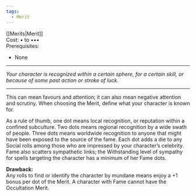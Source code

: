```yaml
---
tags:
  - Merit
---
```


[[Merits|Merit]]\
Cost: • to •••\
Prerequisites:
- None

---

_Your character is recognized within a certain sphere, for a certain skill, or because of some past action or stroke of luck._

---

This can mean favours and attention; it can also mean negative attention and scrutiny. When choosing the Merit, define what your character is known for.

As a rule of thumb, one dot means local recognition, or reputation within a confined subculture. Two dots means regional recognition by a wide swath of people. Three dots means worldwide recognition to anyone that might have been exposed to the source of the fame. Each dot adds a die to any Social rolls among those who are impressed by your character’s celebrity.\
Fame also scatters sympathetic links; the Withstanding level of sympathy for spells targeting the character has a minimum of her Fame dots.

**Drawback:**\
Any rolls to find or identify the character by mundane means enjoy a +1 bonus per dot of the Merit. A character with Fame cannot have the Occultation Merit.